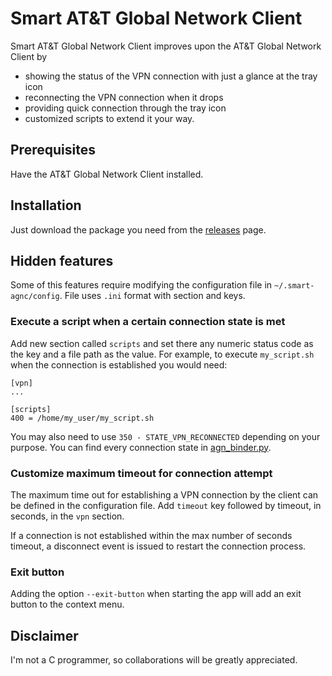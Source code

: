 # Smart AT&T Global Network Client

Smart AT&T Global Network Client improves upon the AT&T Global Network Client by
 * showing the status of the VPN connection with just a glance at the tray icon
 * reconnecting the VPN connection when it drops
 * providing quick connection through the tray icon
 * customized scripts to extend it your way.

## Prerequisites

Have the AT&T Global Network Client installed.

## Installation

Just download the package you need from the
[releases](//github.com/knoid/smart-agnc/releases) page.

## Hidden features

Some of this features require modifying the configuration file in
`~/.smart-agnc/config`. File uses `.ini` format with section and keys.

### Execute a script when a certain connection state is met

Add new section called `scripts` and set there any numeric status code as the
key and a file path as the value. For example, to execute `my_script.sh` when
the connection is established you would need:

    [vpn]
    ...

    [scripts]
    400 = /home/my_user/my_script.sh

You may also need to use `350 - STATE_VPN_RECONNECTED` depending on your
purpose. You can find every connection state in
[agn_binder.py](src/smart_agnc/agn_binder.py).

### Customize maximum timeout for connection attempt

The maximum time out for establishing a VPN connection by the client can be
defined in the configuration file. Add `timeout` key followed by timeout, in
seconds, in the `vpn` section.

If a connection is not established within the max number of seconds timeout,
a disconnect event is issued to restart the connection process.

### Exit button

Adding the option `--exit-button` when starting the app will add an exit button
to the context menu.

## Disclaimer

I'm not a C programmer, so collaborations will be greatly appreciated.
